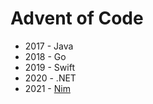 # Advent of Code

* 2017 - Java
* 2018 - Go
* 2019 - Swift
* 2020 - .NET
* 2021 - [Nim](https://nim-lang.org/)